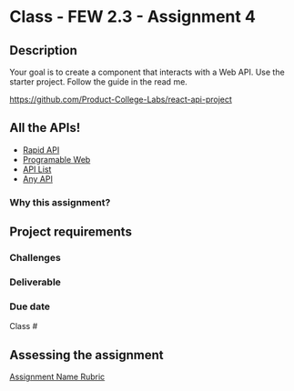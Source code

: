# Class - FEW 2.3 - Assignment 4

## Description 

Your goal is to create a component that interacts with a Web API. Use the starter project. Follow the guide in the read me.

https://github.com/Product-College-Labs/react-api-project

## All the APIs!

- [Rapid API](https://rapidapi.com)
- [Programable Web](https://www.programmableweb.com/apis/directory)
- [API List](https://apilist.fun)
- [Any API](https://any-api.com)






### Why this assignment?



## Project requirements

 

### Challenges 



### Deliverable

 

### Due date

Class #

## Assessing the assignment

[Assignment Name Rubric](./Assignment-01-rubric.md)


